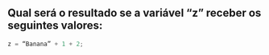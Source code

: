 ## Qual será o resultado se a variável “z” receber os seguintes valores:
```js
z = “Banana” + 1 + 2;
```
 